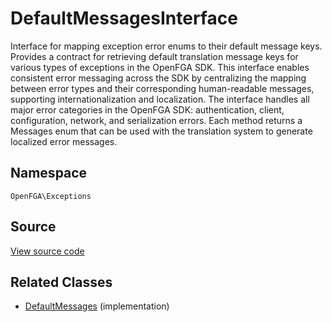 # DefaultMessagesInterface

Interface for mapping exception error enums to their default message keys. Provides a contract for retrieving default translation message keys for various types of exceptions in the OpenFGA SDK. This interface enables consistent error messaging across the SDK by centralizing the mapping between error types and their corresponding human-readable messages, supporting internationalization and localization. The interface handles all major error categories in the OpenFGA SDK: authentication, client, configuration, network, and serialization errors. Each method returns a Messages enum that can be used with the translation system to generate localized error messages.

## Namespace

`OpenFGA\Exceptions`

## Source

[View source code](https://github.com/evansims/openfga-php/blob/main/src/Exceptions/DefaultMessagesInterface.php)

## Related Classes

* [DefaultMessages](Exceptions/DefaultMessages.md) (implementation)

